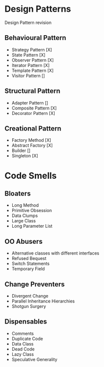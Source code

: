 # Design Patterns
Design Pattern revision

## Behavioural Pattern
* Strategy Pattern      [X]
* State Pattern         [X]
* Observer Pattern      [X]
* Iterator Pattern      [X]
* Template Pattern      [X]
* Visitor Pattern       []

## Structural Pattern
* Adapter Pattern       []
* Composite Pattern     [X]
* Decorator Pattern     [X]
## Creational Pattern
* Factory Method        [X]
* Abstract Factory      [X]
* Builder               []
* Singleton             [X]

# Code Smells
## Bloaters
* Long Method
* Primitive Obsession
* Data Clumps
* Large Class
* Long Parameter List
## OO Abusers
* Alternative classes with different interfaces
* Refused Bequest
* Switch Statements
* Temporary Field
## Change Preventers
* Divergent Change
* Parallel Inheritance Hierarchies
* Shotgun Surgery
## Dispensables
* Comments
* Duplicate Code
* Data Class
* Dead Code
* Lazy Class
* Speculative Generality